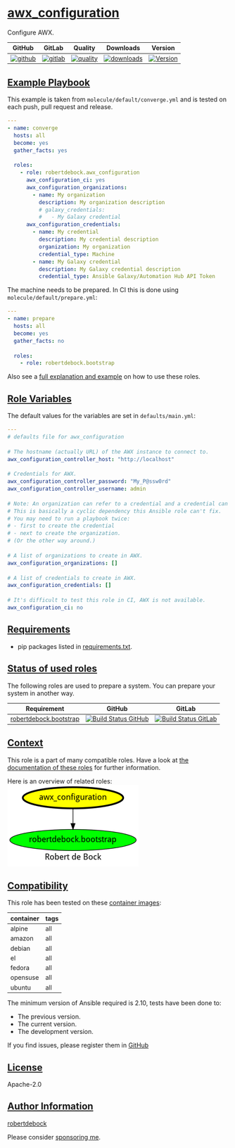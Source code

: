 # [awx_configuration](#awx_configuration)

Configure AWX.

|GitHub|GitLab|Quality|Downloads|Version|
|------|------|-------|---------|-------|
|[![github](https://github.com/robertdebock/ansible-role-awx_configuration/workflows/Ansible%20Molecule/badge.svg)](https://github.com/robertdebock/ansible-role-awx_configuration/actions)|[![gitlab](https://gitlab.com/robertdebock/ansible-role-awx_configuration/badges/master/pipeline.svg)](https://gitlab.com/robertdebock/ansible-role-awx_configuration)|[![quality](https://img.shields.io/ansible/quality/60492)](https://galaxy.ansible.com/robertdebock/awx_configuration)|[![downloads](https://img.shields.io/ansible/role/d/60492)](https://galaxy.ansible.com/robertdebock/awx_configuration)|[![Version](https://img.shields.io/github/release/robertdebock/ansible-role-awx_configuration.svg)](https://github.com/robertdebock/ansible-role-awx_configuration/releases/)|

## [Example Playbook](#example-playbook)

This example is taken from `molecule/default/converge.yml` and is tested on each push, pull request and release.

```yaml
---
- name: converge
  hosts: all
  become: yes
  gather_facts: yes

  roles:
    - role: robertdebock.awx_configuration
      awx_configuration_ci: yes
      awx_configuration_organizations:
        - name: My organization
          description: My organization description
          # galaxy_credentials:
          #   - My Galaxy credential
      awx_configuration_credentials:
        - name: My credential
          description: My credential description
          organization: My organization
          credential_type: Machine
        - name: My Galaxy credential
          description: My Galaxy credential description
          credential_type: Ansible Galaxy/Automation Hub API Token
```

The machine needs to be prepared. In CI this is done using `molecule/default/prepare.yml`:

```yaml
---
- name: prepare
  hosts: all
  become: yes
  gather_facts: no

  roles:
    - role: robertdebock.bootstrap
```

Also see a [full explanation and example](https://robertdebock.nl/how-to-use-these-roles.html) on how to use these roles.

## [Role Variables](#role-variables)

The default values for the variables are set in `defaults/main.yml`:

```yaml
---
# defaults file for awx_configuration

# The hostname (actually URL) of the AWX instance to connect to.
awx_configuration_controller_host: "http://localhost"

# Credentials for AWX.
awx_configuration_controller_password: "My_P@ssw0rd"
awx_configuration_controller_username: admin

# Note: An organization can refer to a credential and a credential can refer to an organization.
# This is basically a cyclic dependency this Ansible role can't fix.
# You may need to run a playbook twice:
# - first to create the credential
# - next to create the organization.
# (Or the other way around.)

# A list of organizations to create in AWX.
awx_configuration_organizations: []

# A list of credentials to create in AWX.
awx_configuration_credentials: []

# It's difficult to test this role in CI, AWX is not available.
awx_configuration_ci: no
```

## [Requirements](#requirements)

- pip packages listed in [requirements.txt](https://github.com/robertdebock/ansible-role-awx_configuration/blob/master/requirements.txt).

## [Status of used roles](#status-of-requirements)

The following roles are used to prepare a system. You can prepare your system in another way.

| Requirement | GitHub | GitLab |
|-------------|--------|--------|
|[robertdebock.bootstrap](https://galaxy.ansible.com/robertdebock/bootstrap)|[![Build Status GitHub](https://github.com/robertdebock/ansible-role-bootstrap/workflows/Ansible%20Molecule/badge.svg)](https://github.com/robertdebock/ansible-role-bootstrap/actions)|[![Build Status GitLab](https://gitlab.com/robertdebock/ansible-role-bootstrap/badges/master/pipeline.svg)](https://gitlab.com/robertdebock/ansible-role-bootstrap)|

## [Context](#context)

This role is a part of many compatible roles. Have a look at [the documentation of these roles](https://robertdebock.nl/) for further information.

Here is an overview of related roles:
![dependencies](https://raw.githubusercontent.com/robertdebock/ansible-role-awx_configuration/png/requirements.png "Dependencies")

## [Compatibility](#compatibility)

This role has been tested on these [container images](https://hub.docker.com/u/robertdebock):

|container|tags|
|---------|----|
|alpine|all|
|amazon|all|
|debian|all|
|el|all|
|fedora|all|
|opensuse|all|
|ubuntu|all|

The minimum version of Ansible required is 2.10, tests have been done to:

- The previous version.
- The current version.
- The development version.

If you find issues, please register them in [GitHub](https://github.com/robertdebock/ansible-role-awx_configuration/issues)

## [License](#license)

Apache-2.0

## [Author Information](#author-information)

[robertdebock](https://robertdebock.nl/)

Please consider [sponsoring me](https://github.com/sponsors/robertdebock).
